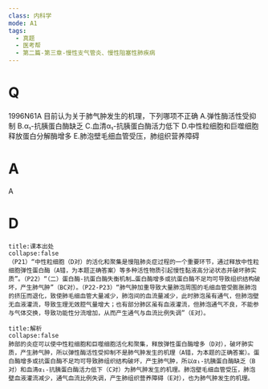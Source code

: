 ```yaml
---
class: 内科学
mode: A1
tags:
  - 真题
  - 医考帮
  - 第二篇-第三章-慢性支气管炎、慢性阻塞性肺疾病
---
```


# Q
1996N61A 目前认为关于肺气肿发生的机理，下列哪项不正确
A.弹性酶活性受抑制
B.α₁-抗胰蛋白酶缺乏
C.血清α₁-抗胰蛋白酶活力低下
D.中性粒细胞和巨噬细胞释放蛋白分解酶增多
E.肺泡壁毛细血管受压，肺组织营养障碍

# A
A
# D
```ad-note
title:课本出处
collapse:false
（P21）“中性粒细胞（D对）的活化和聚集是慢阻肺炎症过程的一个重要环节，通过释放中性粒细胞弹性蛋白酶（A错，为本题正确答案）等多种活性物质引起慢性黏液高分泌状态并破坏肺实质”。（P22）“（二）蛋白酶-抗蛋白酶失衡机制…蛋白酶增多或抗蛋白酶不足均可导致组织结构破坏，产生肺气肿”（BC对）。（P22-P23）“肺气肿加重导致大量肺泡周围的毛细血管受膨胀肺泡的挤压而退化，致使肺毛细血管大量减少，肺泡间的血流量减少，此时肺泡虽有通气，但肺泡壁无血液灌流，导致生理无效腔气量增大；也有部分肺区虽有血液灌流，但肺泡通气不良，不能参与气体交换，导致功能性分流增加，从而产生通气与血流比例失调”（E对）。
```

```ad-summary
title:解析
collapse:false
肺部的炎症可以使中性粒细胞和巨噬细胞活化和聚集，释放弹性蛋白酶增多（D对），破坏肺实质，产生肺气肿，所以弹性酶活性受抑制不是肺气肿发生的机理（A错，为本题的正确答案）。蛋白酶增多或抗蛋白酶不足均可导致肺组织结构破坏，产生肺气肿，所以α₁-抗胰蛋白酶缺乏（B对）和血清α₁-抗胰蛋白酶活力低下（C对）为肺气肿发生的机理。肺泡壁毛细血管受压，肺泡壁血液灌流减少，通气血流比例失调，产生肺组织营养障碍（E对），也为肺气肿发生的机理。
```

